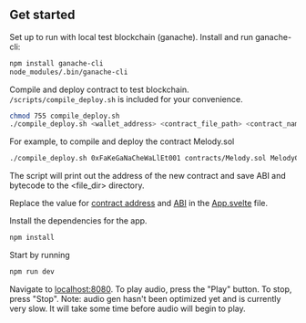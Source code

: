 ## Get started
Set up to run with local test blockchain (ganache). Install and run ganache-cli:

```bash
npm install ganache-cli
node_modules/.bin/ganache-cli
```

Compile and deploy contract to test blockchain. `/scripts/compile_deploy.sh` is included for your convenience.
```bash
chmod 755 compile_deploy.sh
./compile_deploy.sh <wallet_address> <contract_file_path> <contract_name> <file_dir>
```

For example, to compile and deploy the contract Melody.sol
```bash
./compile_deploy.sh 0xFaKeGaNaCheWaLlEt001 contracts/Melody.sol MelodyGen files
```
The script will print out the address of the new contract and save ABI and bytecode to the <file_dir> directory.

Replace the value for [contract address](https://github.com/judy-jackson/tone-poc/blob/init_commit/src/App.svelte#L14) and [ABI](https://github.com/judy-jackson/tone-poc/blob/init_commit/src/App.svelte#L13) in the [App.svelte](/src/App.svelte) file.

Install the dependencies for the app.

```bash
npm install
```

Start by running
```bash
npm run dev
```

Navigate to [localhost:8080](http://localhost:8080). To play audio, press the "Play" button. To stop, press "Stop". Note: audio gen hasn't been optimized yet and is currently very slow. It will take some time before audio will begin to play.

